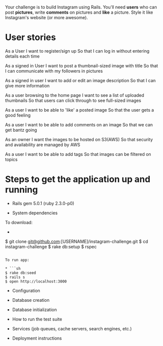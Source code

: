 Your challenge is to build Instagram using Rails. You'll need **users** who can post **pictures**, write **comments** on pictures and **like** a picture. Style it like Instagram's website (or more awesome).

User stories
============
As a User
I want to register/sign up
So that I can log in without entering details each time

As a signed in User
I want to post a thumbnail-sized image with title
So that I can communicate with my followers in pictures

As a signed in user
I want to add or edit an image description
So that I can give more information   

As a user browsing to the home page
I want to see a list of uploaded thumbnails
So that users can click through to see full-sized images

As a user
I want to be able to 'like' a posted image
So that the user gets a good feeling

As a user
I want to be able to add comments on an image
So that we can get bantz going

As an owner
I want the images to be hosted on S3(AWS)
So that security and availability are managed by AWS

As a user
I want to be able to add tags
So that images can be filtered on topics

Steps to get the application up and running
=============================================

* Rails gem 5.0.1 (ruby 2.3.0-p0)

* System dependencies

To download:

* ```sh
$ git clone git@github.com:[USERNAME]/instagram-challenge.git
$ cd instagram-challenge
$ rake db:setup
$ rspec
```

To run app:

* ```sh
$ rake db:seed
$ rails s
$ open http://localhost:3000
```

* Configuration

* Database creation

* Database initialization

* How to run the test suite

* Services (job queues, cache servers, search engines, etc.)

* Deployment instructions
